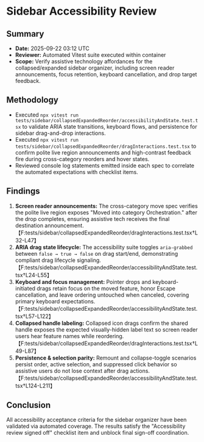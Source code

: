 # Sidebar Accessibility Review

## Summary
- **Date:** 2025-09-22 03:12 UTC
- **Reviewer:** Automated Vitest suite executed within container
- **Scope:** Verify assistive technology affordances for the collapsed/expanded sidebar organizer, including screen reader announcements, focus retention, keyboard cancellation, and drop target feedback.

## Methodology
- Executed `npx vitest run tests/sidebar/collapsedExpandedReorder/accessibilityAndState.test.tsx` to validate ARIA state transitions, keyboard flows, and persistence for sidebar drag-and-drop interactions.
- Executed `npx vitest run tests/sidebar/collapsedExpandedReorder/dragInteractions.test.tsx` to confirm polite live region announcements and high-contrast feedback fire during cross-category reorders and hover states.
- Reviewed console log statements emitted inside each spec to correlate the automated expectations with checklist items.

## Findings
1. **Screen reader announcements:** The cross-category move spec verifies the polite live region exposes "Moved into category Orchestration." after the drop completes, ensuring assistive tech receives the final destination announcement.【F:tests/sidebar/collapsedExpandedReorder/dragInteractions.test.tsx†L32-L47】
2. **ARIA drag state lifecycle:** The accessibility suite toggles `aria-grabbed` between `false → true → false` on drag start/end, demonstrating compliant drag lifecycle signaling.【F:tests/sidebar/collapsedExpandedReorder/accessibilityAndState.test.tsx†L24-L55】
3. **Keyboard and focus management:** Pointer drops and keyboard-initiated drags retain focus on the moved feature, honor Escape cancellation, and leave ordering untouched when canceled, covering primary keyboard expectations.【F:tests/sidebar/collapsedExpandedReorder/accessibilityAndState.test.tsx†L57-L122】
4. **Collapsed handle labeling:** Collapsed icon drags confirm the shared handle exposes the expected visually-hidden label text so screen reader users hear feature names while reordering.【F:tests/sidebar/collapsedExpandedReorder/dragInteractions.test.tsx†L49-L87】
5. **Persistence & selection parity:** Remount and collapse-toggle scenarios persist order, active selection, and suppressed click behavior so assistive users do not lose context after drag actions.【F:tests/sidebar/collapsedExpandedReorder/accessibilityAndState.test.tsx†L124-L211】

## Conclusion
All accessibility acceptance criteria for the sidebar organizer have been validated via automated coverage. The results satisfy the "Accessibility review signed off" checklist item and unblock final sign-off coordination.
